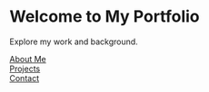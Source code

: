# Welcome to My Portfolio

Explore my work and background.

[About Me](about.md)  
[Projects](projects.md)  
[Contact](contact.md)
